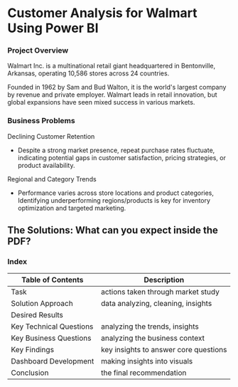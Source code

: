 # Customer Analysis for Walmart Using Power BI

### Project Overview

Walmart Inc. is a multinational retail giant headquartered in Bentonville, Arkansas, operating 10,586 stores across 24 countries.

Founded in 1962 by Sam and Bud Walton, it is the world's largest company by revenue and private employer.
Walmart leads in retail innovation, but global expansions have seen mixed success in various markets.

### Business Problems

Declining Customer Retention

- Despite a strong market presence, repeat purchase rates fluctuate, indicating potential gaps in customer satisfaction, pricing strategies, or product availability.

Regional and Category Trends

- Performance varies across store locations and product categories, Identifying underperforming regions/products is key for inventory optimization and targeted marketing.

## The Solutions: What can you expect inside the PDF?

### Index

| Table of Contents | Description
| ------ | ----------- |
| Task | actions taken through market study
| Solution Approach | data analyzing, cleaning, insights
| Desired Results | 
| Key Technical Questions | analyzing the trends, insights
| Key Business Questions | analyzing the business context
| Key Findings | key insights to answer core questions
| Dashboard Development | making insights into visuals
| Conclusion | the final recommendation



